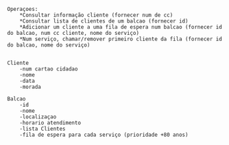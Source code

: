 	Operaçoes:
		*Consultar informação cliente (fornecer num de cc)
		*Consultar lista de clientes de um balcao (fornecer id)
		*Adicionar um cliente a uma fila de espera num balcao (fornecer id do balcao, num cc cliente, nome do serviço)
		*Num serviço, chamar/remover primeiro cliente da fila (fornecer id do balcao, nome do serviço)


	Cliente
		-num cartao cidadao
		-nome
		-data
		-morada

	Balcao
		-id
		-nome
		-localizaçao
		-horario atendimento
		-lista Clientes
		-fila de espera para cada serviço (prioridade +80 anos)
